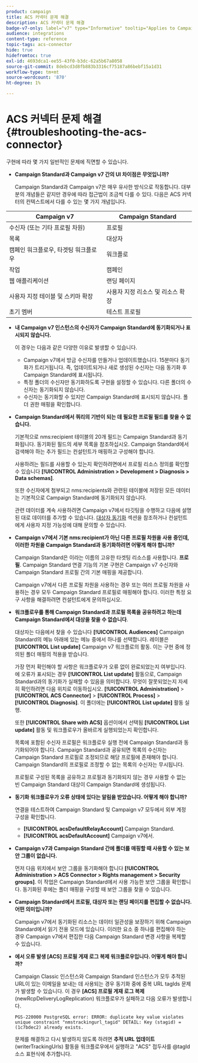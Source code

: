 ```yaml
---
product: campaign
title: ACS 커넥터 문제 해결
description: ACS 커넥터 문제 해결
badge-v7-only: label="v7" type="Informative" tooltip="Applies to Campaign Classic v7 only"
audience: integrations
content-type: reference
topic-tags: acs-connector
hide: true
hidefromtoc: true
exl-id: 4693dca1-ee55-43f0-b3dc-62a5b67a8058
source-git-commit: 8debcd3d8fb883b3316cf75187a86bebf15a1d31
workflow-type: tm+mt
source-wordcount: '870'
ht-degree: 1%

---
```


# ACS 커넥터 문제 해결{#troubleshooting-the-acs-connector}



구현에 따라 몇 가지 일반적인 문제에 직면할 수 있습니다.

* **Campaign Standard과 Campaign v7 간의 UI 차이점은 무엇입니까?**

   Campaign Standard과 Campaign v7은 매우 유사한 방식으로 작동합니다. 대부분의 개념들은 같지만 경우에 따라 접근법이 조금씩 다를 수 있다. 다음은 ACS 커넥터의 컨텍스트에서 다를 수 있는 몇 가지 개념입니다.

<table> 
 <thead> 
  <tr> 
   <th> Campaign v7<br /> </th> 
   <th> Campaign Standard<br /> </th> 
  </tr> 
 </thead> 
 <tbody> 
  <tr> 
   <td> 수신자 (또는 기타 프로필 차원)<br /> </td> 
   <td> 프로필<br /> </td> 
  </tr> 
  <tr> 
   <td> 목록<br /> </td> 
   <td> 대상자<br /> </td> 
  </tr> 
  <tr> 
   <td> 캠페인 워크플로우, 타겟팅 워크플로우<br /> </td> 
   <td> 워크플로<br /> </td> 
  </tr> 
  <tr> 
   <td> 작업<br /> </td> 
   <td> 캠페인<br /> </td> 
  </tr> 
  <tr> 
   <td> 웹 애플리케이션<br /> </td> 
   <td> 랜딩 페이지<br /> </td> 
  </tr> 
  <tr> 
   <td> 사용자 지정 테이블 및 스키마 확장<br /> </td> 
   <td> 사용자 지정 리소스 및 리소스 확장<br /> </td> 
  </tr> 
  <tr> 
   <td> 초기 멤버<br /> </td> 
   <td> 테스트 프로필<br /> </td> 
  </tr> 
 </tbody> 
</table>

* **내 Campaign v7 인스턴스의 수신자가 Campaign Standard에 동기화되거나 표시되지 않습니다.**

   이 경우는 다음과 같은 다양한 이유로 발생할 수 있습니다.

   * Campaign v7에서 방금 수신자를 만들거나 업데이트했습니다. 15분마다 동기화가 트리거됩니다. 즉, 업데이트되거나 새로 생성된 수신자는 다음 동기화 후 Campaign Standard에 표시됩니다.
   * 특정 폴더의 수신자만 동기화하도록 구현을 설정할 수 있습니다. 다른 폴더의 수신자는 동기화되지 않습니다.
   * 수신자는 동기화할 수 있지만 Campaign Standard에 표시되지 않습니다. 폴더 권한 매핑을 확인합니다.

* **Campaign Standard에서 쿼리의 기반이 되는 데 필요한 프로필 필드를 찾을 수 없습니다.**

   기본적으로 nms:recipient 테이블의 20개 필드는 Campaign Standard과 동기화됩니다. 동기화된 필드의 세부 목록을 참조하십시오. Campaign Standard에서 검색해야 하는 추가 필드는 컨설턴트가 매핑하고 구성해야 합니다.

   사용하려는 필드를 사용할 수 있는지 확인하려면에서 프로필 리소스 정의를 확인할 수 있습니다 **[!UICONTROL Administration > Development > Diagnosis > Data schemas]**.

   또한 수신자에게 첨부되고 nms:recipients와 관련된 테이블에 저장된 모든 데이터는 기본적으로 Campaign Standard에 동기화되지 않습니다.

   관련 데이터를 계속 사용하려면 Campaign v7에서 타깃팅을 수행하고 다음에 설명된 대로 데이터를 추가할 수 있습니다. [대상자 동기화](../../integrations/using/synchronizing-audiences.md) 섹션을 참조하거나 컨설턴트에게 사용자 지정 가능성에 대해 문의할 수 있습니다.

* **Campaign v7에서 기본 nms:recipient가 아닌 다른 프로필 차원을 사용 중인데, 이러한 차원을 Campaign Standard과 동기화하려면 어떻게 해야 합니까?**

   Campaign Standard은 이라는 이름의 고유한 타겟팅 리소스를 사용합니다. **프로필**. Campaign Standard 연결 기능의 기본 구현은 Campaign v7 수신자와 Campaign Standard 프로필 간의 기본 매핑을 제공합니다.

   Campaign v7에서 다른 프로필 차원을 사용하는 경우 또는 여러 프로필 차원을 사용하는 경우 모두 Campaign Standard 프로필로 매핑해야 합니다. 이러한 특정 요구 사항을 해결하려면 컨설턴트에게 문의하십시오.

* **워크플로우를 통해 Campaign Standard과 프로필 목록을 공유하려고 하는데 Campaign Standard에서 대상을 찾을 수 없습니다**.

   대상자는 다음에서 찾을 수 있습니다 **[!UICONTROL Audiences]** Campaign Standard의 메뉴 아래에 있는 메뉴 중에서 하나를 선택합니다. 레이블은 **[!UICONTROL List update]** Campaign v7 워크플로의 활동. 이는 구현 중에 정의된 폴더 매핑의 적용을 받습니다.

   가장 먼저 확인해야 할 사항은 워크플로우가 오류 없이 완료되었는지 여부입니다. 에 오류가 표시되는 경우 **[!UICONTROL List update]** 활동으로, Campaign Standard과의 동기화가 실패할 수 있음을 의미합니다. 무엇이 잘못되었는지 자세히 확인하려면 다음 위치로 이동하십시오. **[!UICONTROL Administration]** > **[!UICONTROL ACS Connector]** > **[!UICONTROL Process]** > **[!UICONTROL Diagnosis]**. 이 폴더에는 **[!UICONTROL List update]** 활동 실행.

   또한 **[!UICONTROL Share with ACS]** 옵션이에서 선택됨 **[!UICONTROL List update]** 활동 및 워크플로우가 올바르게 실행되었는지 확인합니다.

   목록에 포함된 수신자 프로필은 워크플로우 실행 전에 Campaign Standard과 동기화되어야 합니다. Campaign Standard과 공유되면 목록의 수신자는 Campaign Standard 프로필로 조정되므로 해당 프로필에 존재해야 합니다. Campaign Standard의 프로필로 조정할 수 없는 목록의 수신자는 무시됩니다.

   프로필로 구성된 목록을 공유하고 프로필과 동기화되지 않는 경우 사용할 수 없는 빈 Campaign Standard 대상이 Campaign Standard에 생성됩니다.

* **동기화 워크플로우가 오류 상태에 있다는 알림을 받았습니다. 어떻게 해야 합니까?**

   연결을 테스트하여 Campaign Standard 및 Campaign v7 모두에서 외부 계정 구성을 확인합니다.

   * **[!UICONTROL acsDefaultRelayAccount]** Campaign Standard.
   * **[!UICONTROL acsDefaultAccount]** Campaign v7에서.

* **Campaign v7과 Campaign Standard 간에 폴더를 매핑할 때 사용할 수 있는 보안 그룹이 없습니다.**

   먼저 다음 위치에서 보안 그룹을 동기화해야 합니다 **[!UICONTROL Administration > ACS Connector > Rights management > Security groups]**. 이 작업은 Campaign Standard에서 사용 가능한 보안 그룹을 확인합니다. 동기화된 후에는 폴더 매핑을 구성할 때 보안 그룹을 찾을 수 있습니다.

* **Campaign Standard에서 프로필, 대상자 또는 랜딩 페이지를 편집할 수 없습니다. 어떤 의미입니까?**

   Campaign v7에서 동기화된 리소스는 데이터 일관성을 보장하기 위해 Campaign Standard에서 읽기 전용 모드에 있습니다. 이러한 요소 중 하나를 편집해야 하는 경우 Campaign v7에서 편집한 다음 Campaign Standard 변경 사항을 복제할 수 있습니다.

* **에서 오류 발생 [ACS] 프로필 게재 로그 복제 워크플로우입니다. 어떻게 해야 합니까?**

   Campaign Classic 인스턴스와 Campaign Standard 인스턴스가 모두 추적된 URL이 있는 이메일을 보내는 데 사용되는 경우 동기화 중에 중복 URL tagIds 문제가 발생할 수 있습니다. 이 경우 **[ACS] 프로필 게재 로그 복제** (newRcpDeliveryLogReplication) 워크플로우가 실패하고 다음 오류가 발생합니다.

   ```PGS-220000 PostgreSQL error: ERROR: duplicate key value violates unique constraint "nmstrackingurl_tagid" DETAIL: Key (stagid) = (1c7bdec2) already exists.```

   문제를 해결하고 다시 발생하지 않도록 하려면 **추적 URL 업데이트** (writerTrackingUrls) 활동을 워크플로우에서 실행하고 &quot;ACS&quot; 접두사를 @tagId 소스 표현식에 추가합니다.
